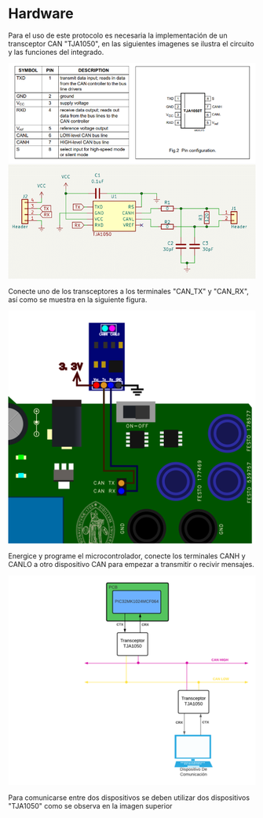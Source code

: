 # Hardware
Para el uso de este protocolo es necesaria la implementación de un transceptor CAN "TJA1050", en las siguientes imagenes se ilustra el circuito y las funciones del integrado.

![](https://github.com/CXBRexDevs/Codigos-ejemplo-CXB/blob/main/images/TJA1050_CAN.png)
![](https://github.com/CXBRexDevs/Codigos-ejemplo-CXB/blob/main/images/Plano-1.png?raw=true)

Conecte uno de los transceptores a los terminales "CAN_TX" y "CAN_RX", así como se muestra en la siguiente figura.

![](https://github.com/CXBRexDevs/Codigos-ejemplo-CXB/blob/main/images/CXBCAN.png?raw=true)

Energice y programe el microcontrolador, conecte los terminales CANH y CANLO a otro dispositivo CAN para empezar a transmitir o recivir mensajes.

![](https://github.com/CXBRexDevs/Codigos-ejemplo-CXB/blob/main/images/comunicacion_can.png)

Para comunicarse entre dos dispositivos se deben utilizar dos dispositivos "TJA1050" como se observa en la imagen superior
